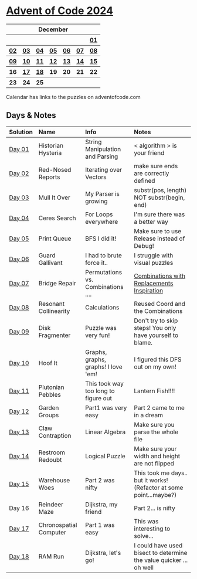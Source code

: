 # [Advent of Code 2024](https://adventofcode.com/2024)

<table>
<tr>
    <th colspan="7">December</th>
    </tr>
    <tr>
        <th></th>
        <th></th>
        <th></th>
        <th></th>
        <th></th>
        <th></th>
        <th><a href="https://adventofcode.com/2024/day/1">01</a></th>
    </tr>
    <tr>
        <th><a href="https://adventofcode.com/2024/day/2">02</a></th>
	    <th><a href="https://adventofcode.com/2024/day/3">03</a></th>
	    <th><a href="https://adventofcode.com/2024/day/4">04</a></th>
	    <th><a href="https://adventofcode.com/2024/day/5">05</a></th>
	    <th><a href="https://adventofcode.com/2024/day/6">06</a></th>
	    <th><a href="https://adventofcode.com/2024/day/7">07</a></th>
	    <th><a href="https://adventofcode.com/2024/day/8">08</a></th>
    </tr>
    <tr>
        <th><a href="https://adventofcode.com/2024/day/9">09</a></th>
	    <th><a href="https://adventofcode.com/2024/day/10">10</a></th>
	    <th><a href="https://adventofcode.com/2024/day/11">11</a></th>
	    <th><a href="https://adventofcode.com/2024/day/12">12</a></th>
	    <th><a href="https://adventofcode.com/2024/day/13">13</a></th>
	<th><a href="https://adventofcode.com/2024/day/14">14</a></th>
	<th><a href="https://adventofcode.com/2024/day/15">15</a></th>
    </tr>
    <tr>
	<th>16</th>
	<th><a href="https://adventofcode.com/2024/day/17">17</a></th>
    <th><a href="https://adventofcode.com/2024/day/18">18</a></th>
        <th>19</th>
        <th>20</th>
        <th>21</th>
        <th>22</th>
    </tr>   
    <tr>
        <th>23</th>
        <th>24</th>
        <th>25</th>
        <th></th>
        <th></th>
        <th></th>
        <th></th>
    </tr>
</table>
Calendar has links to the puzzles on adventofcode.com

## Days & Notes

Solution | Name | Info | Notes
:--- | :-- | :---  | :----
[Day 01](https://github.com/enigm4tik/advent-of-code/blob/main/2024/day01.cpp) | Historian Hysteria | String Manipulation and Parsing | < algorithm > is your friend
[Day 02](https://github.com/enigm4tik/advent-of-code/blob/main/2024/day02.cpp) | Red-Nosed Reports | Iterating over Vectors | make sure ends are correctly defined
[Day 03](https://github.com/enigm4tik/advent-of-code/blob/main/2024/day03.cpp) | Mull It Over | My Parser is growing | substr(pos, length) NOT substr(begin, end)
[Day 04](https://github.com/enigm4tik/advent-of-code/blob/main/2024/day04.cpp) | Ceres Search | For Loops everywhere | I'm sure there was a better way
[Day 05](https://github.com/enigm4tik/advent-of-code/blob/main/2024/day05.cpp) | Print Queue | BFS I did it! | Make sure to use Release instead of Debug! 
[Day 06](https://github.com/enigm4tik/advent-of-code/blob/main/2024/day06.cpp) | Guard Gallivant | I had to brute force it.. | I struggle with visual puzzles
[Day 07](https://github.com/enigm4tik/advent-of-code/blob/main/2024/day07.cpp) | Bridge Repair | Permutations vs. Combinations .... | [Combinations with Replacements Inspiration](https://stackoverflow.com/a/40960906/10041092)
[Day 08](https://github.com/enigm4tik/advent-of-code/blob/main/2024/day08.cpp) | Resonant Collinearity | Calculations | Reused Coord and the Combinations
[Day 09](https://github.com/enigm4tik/advent-of-code/blob/main/2024/day09.cpp) | Disk Fragmenter | Puzzle was very fun! | Don't try to skip steps! You only have yourself to blame.
[Day 10](https://github.com/enigm4tik/advent-of-code/blob/main/2024/day10.cpp) | Hoof It | Graphs, graphs, graphs! I love 'em! | I figured this DFS out on my own!
[Day 11](https://github.com/enigm4tik/advent-of-code/blob/main/2024/day11.cpp) | Plutonian Pebbles | This took way too long to figure out | Lantern Fish!!!!
[Day 12](https://github.com/enigm4tik/advent-of-code/blob/main/2024/day12.cpp) | Garden Groups | Part1 was very easy | Part 2 came to me in a dream
[Day 13](https://github.com/enigm4tik/advent-of-code/blob/main/2024/day13.cpp) | Claw Contraption | Linear Algebra | Make sure you parse the whole file
[Day 14](https://github.com/enigm4tik/advent-of-code/blob/main/2024/day14.cpp) | Restroom Redoubt | Logical Puzzle | Make sure your width and height are not flipped
[Day 15](https://github.com/enigm4tik/advent-of-code/blob/main/2024/day15.cpp) | Warehouse Woes | Part 2 was nifty | This took me days.. but it works! (Refactor at some point...maybe?)
Day 16 | Reindeer Maze | Dijkstra, my friend | Part 2... is nifty
[Day 17](https://github.com/enigm4tik/advent-of-code/blob/main/2024/day17.cpp) | Chronospatial Computer | Part 1 was easy | This was interesting to solve...
[Day 18](https://github.com/enigm4tik/advent-of-code/blob/main/2024/day18.cpp) | RAM Run | Dijkstra, let's go! | I could have used bisect to determine the value quicker ... oh well